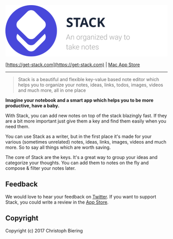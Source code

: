 ![stack logo github](./media/logo_x256_github.svg)

[https://get-stack.com](https://get-stack.com) | [Mac App Store](https://itunes.apple.com/us/app/stack-all-notes-in-one-place/id1299443535?ls=1&mt=12)

---

> Stack is a beautiful and flexible key-value based note editor which helps you to organize your notes, ideas, links, todos, images, videos and much more, all in one place

**Imagine your notebook and a smart app which helps you to be more productive, have a baby.**

With Stack, you can add new notes on top of the stack blazingly fast. If they are a bit more important just give them a key and find them easily when you need them.

You can use Stack as a writer, but in the first place it's made for your various (sometimes unrelated) notes, ideas, links, images, videos and much more. So to say all things which are worth saving.

The core of Stack are the keys. It's a great way to group your ideas and categorize your thoughts. You can add them to notes on the fly and compose & filter your notes later.

## Feedback

We would love to hear your feedback on [Twitter](https://twitter.com/chryb_). If you want to support Stack, you could write a review in the [App Store](https://itunes.apple.com/us/app/stack-all-notes-in-one-place/id1299443535?ls=1&mt=12).

## Copyright

Copyright (c) 2017 Christoph Biering
